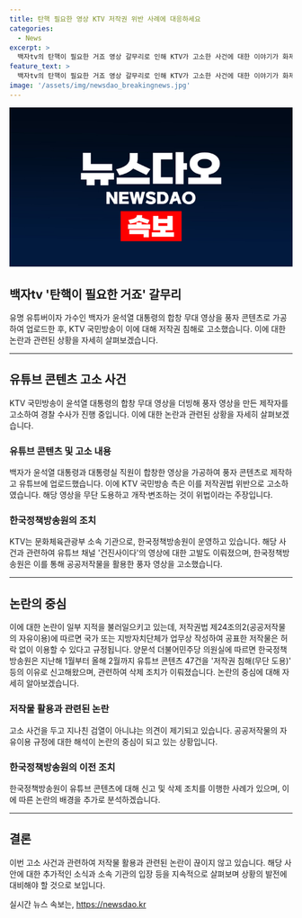 ```yaml
---
title: 탄핵 필요한 영상 KTV 저작권 위반 사례에 대응하세요
categories:
  - News
excerpt: >
  백자tv의 탄핵이 필요한 거죠 영상 갈무리로 인해 KTV가 고소한 사건에 대한 이야기가 화제다. 유명한 유튜버이자 가수인 백자는 윤석열 대통령의 대국민 합창 무대 영상을 가공하여 올린 후, KTV가 이를 저작권법 위반으로 고소한 것으로 전해졌다. 이에 대한 논란이 일고 있는 가운데, 한국정책방송원은 민간인을 형사고소한 것으로는 처음이라는 점에서 논란이 더 커지고 있다. 또한, 정부 산하기관의 공공저작물을 활용한 풍자 영상을 고소하는 것이 지나친 검열인지에 대한 지적도 제기되고 있다. 현재 서울 마포경찰서가 사건을 조사 중이며, 이에 관련한 논의가 진행 중이다.
feature_text: >
  백자tv의 탄핵이 필요한 거죠 영상 갈무리로 인해 KTV가 고소한 사건에 대한 이야기가 화제다. 유명한 유튜버이자 가수인 백자는 윤석열 대통령의 대국민 합창 무대 영상을 가공하여 올린 후, KTV가 이를 저작권법 위반으로 고소한 것으로 전해졌다. 이에 대한 논란이 일고 있는 가운데, 한국정책방송원은 민간인을 형사고소한 것으로는 처음이라는 점에서 논란이 더 커지고 있다. 또한, 정부 산하기관의 공공저작물을 활용한 풍자 영상을 고소하는 것이 지나친 검열인지에 대한 지적도 제기되고 있다. 현재 서울 마포경찰서가 사건을 조사 중이며, 이에 관련한 논의가 진행 중이다.
image: '/assets/img/newsdao_breakingnews.jpg'
---
```


<p><img src="/assets/img/newsdao_breakingnews.jpg" alt="pcversion 속보" /></p>

<h2>백자tv '탄핵이 필요한 거죠' 갈무리</h2>

<p data-ke-size="size16">유명 유튜버이자 가수인 백자가 윤석열 대통령의 합창 무대 영상을 풍자 콘텐츠로 가공하여 업로드한 후, KTV 국민방송이 이에 대해 저작권 침해로 고소했습니다. 이에 대한 논란과 관련된 상황을 자세히 살펴보겠습니다.</p>

<hr>

<h2 data-ke-size="size26">유튜브 콘텐츠 고소 사건</h2>

<p data-ke-size="size16">KTV 국민방송이 윤석열 대통령의 합창 무대 영상을 더빙해 풍자 영상을 만든 제작자를 고소하여 경찰 수사가 진행 중입니다. 이에 대한 논란과 관련된 상황을 자세히 살펴보겠습니다.</p>

<h3>유튜브 콘텐츠 및 고소 내용</h3>

<p data-ke-size="size16">백자가 윤석열 대통령과 대통령실 직원이 합창한 영상을 가공하여 풍자 콘텐츠로 제작하고 유튜브에 업로드했습니다. 이에 KTV 국민방송 측은 이를 저작권법 위반으로 고소하였습니다. 해당 영상을 무단 도용하고 개작·변조하는 것이 위법이라는 주장입니다.</p>

<h3>한국정책방송원의 조치</h3>

<p data-ke-size="size16">KTV는 문화체육관광부 소속 기관으로, 한국정책방송원이 운영하고 있습니다. 해당 사건과 관련하여 유튜브 채널 '건진사이다'의 영상에 대한 고발도 이뤄졌으며, 한국정책방송원은 이를 통해 공공저작물을 활용한 풍자 영상을 고소했습니다.</p>

<hr>

<h2 data-ke-size="size26">논란의 중심</h2>

<p data-ke-size="size16">이에 대한 논란이 일부 지적을 불러일으키고 있는데, 저작권법 제24조의2(공공저작물의 자유이용)에 따르면 국가 또는 지방자치단체가 업무상 작성하여 공표한 저작물은 허락 없이 이용할 수 있다고 규정됩니다. 양문석 더불어민주당 의원실에 따르면 한국정책방송원은 지난해 1월부터 올해 2월까지 유튜브 콘텐츠 47건을 '저작권 침해(무단 도용)' 등의 이유로 신고해왔으며, 관련하여 삭제 조치가 이뤄졌습니다. 논란의 중심에 대해 자세히 알아보겠습니다.</p>

<h3>저작물 활용과 관련된 논란</h3>

<p data-ke-size="size16">고소 사건을 두고 지나친 검열이 아니냐는 의견이 제기되고 있습니다. 공공저작물의 자유이용 규정에 대한 해석이 논란의 중심이 되고 있는 상황입니다.</p>

<h3>한국정책방송원의 이전 조치</h3>

<p data-ke-size="size16">한국정책방송원이 유튜브 콘텐츠에 대해 신고 및 삭제 조치를 이행한 사례가 있으며, 이에 따른 논란의 배경을 추가로 분석하겠습니다.</p>

<hr>

<h2 data-ke-size="size26">결론</h2>

<p data-ke-size="size16">이번 고소 사건과 관련하여 저작물 활용과 관련된 논란이 끊이지 않고 있습니다. 해당 사안에 대한 추가적인 소식과 소속 기관의 입장 등을 지속적으로 살펴보며 상황의 발전에 대비해야 할 것으로 보입니다.</p>
실시간 뉴스 속보는, <a href="https://newsdao.kr" rel="dofollow">https://newsdao.kr</a>


